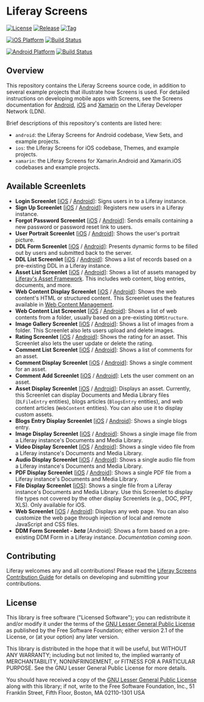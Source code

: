 # Liferay Screens

[![License](http://img.shields.io/badge/license-LGPL_2.1-red.svg?style=flat-square)](http://opensource.org/licenses/LGPL-2.1) [![Release](http://img.shields.io/badge/release-3.1.0-orange.svg?style=flat-square)](https://github.com/liferay/liferay-screens/releases/) [![Tag](http://img.shields.io/github/tag/liferay/liferay-screens.svg?style=flat-square)](https://github.com/liferay/liferay-screens/tags/)

[![iOS Platform](http://img.shields.io/badge/platform-iOS_9+-blue.svg?style=flat-square)](https://github.com/liferay/liferay-screens/tree/master/ios) [![Build Status](http://img.shields.io/travis/liferay/liferay-screens.svg?style=flat-square)](https://travis-ci.org/liferay/liferay-screens/)

[![Android Platform](http://img.shields.io/badge/platform-Android_4.0-green.svg?style=flat-square)](https://github.com/liferay/liferay-screens/tree/master/android) [![Build Status](http://img.shields.io/travis/liferay/liferay-screens.svg?style=flat-square)](https://travis-ci.org/liferay/liferay-screens/)

## Overview

This repository contains the Liferay Screens source code, in addition to several example projects that illustrate how Screens is used. For detailed instructions on developing mobile apps with Screens, see the Screens documentation for [Android](https://dev.liferay.com/develop/tutorials/-/knowledge_base/7-0/android-apps-with-liferay-screens), [iOS](https://dev.liferay.com/develop/tutorials/-/knowledge_base/7-0/ios-apps-with-liferay-screens) and [Xamarin](https://dev.liferay.com/develop/tutorials/-/knowledge_base/7-0/using-xamarin-with-liferay-screens) on the Liferay Developer Network (LDN). 

Brief descriptions of this repository's contents are listed here:

- `android`: the Liferay Screens for Android codebase, View Sets, and example projects.
- `ios`: the Liferay Screens for iOS codebase, Themes, and example projects.
- `xamarin`: the Liferay Screens for Xamarin.Android and Xamarin.iOS codebases and example projects. 

## Available Screenlets

* **Login Screenlet** [[iOS](https://dev.liferay.com/develop/reference/-/knowledge_base/7-1/loginscreenlet-for-ios) / [Android](https://dev.liferay.com/develop/reference/-/knowledge_base/7-1/loginscreenlet-for-android)]: Signs users in to a Liferay instance.
* **Sign Up Screenlet** [[iOS](https://dev.liferay.com/develop/reference/-/knowledge_base/7-1/signupscreenlet-for-ios) / [Android](https://dev.liferay.com/develop/reference/-/knowledge_base/7-1/signupscreenlet-for-android)]: Registers new users in a Liferay instance.
* **Forgot Password Screenlet** [[iOS](https://dev.liferay.com/develop/reference/-/knowledge_base/7-1/forgotpasswordscreenlet-for-ios) / [Android](https://dev.liferay.com/develop/reference/-/knowledge_base/7-1/forgotpasswordscreenlet-for-android)]: Sends emails containing a new password or password reset link to users.
* **User Portrait Screenlet** [[iOS](https://dev.liferay.com/develop/reference/-/knowledge_base/7-1/userportraitscreenlet-for-ios) / [Android](https://dev.liferay.com/develop/reference/-/knowledge_base/7-1/userportraitscreenlet-for-android)]: Shows the user's portrait picture.
* **DDL Form Screenlet** [[iOS](https://dev.liferay.com/develop/reference/-/knowledge_base/7-1/ddlformscreenlet-for-ios) / [Android](https://dev.liferay.com/develop/reference/-/knowledge_base/7-1/ddlformscreenlet-for-android)]: Presents dynamic forms to be filled out by users and submitted back to the server.
* **DDL List Screenlet** [[iOS](https://dev.liferay.com/develop/reference/-/knowledge_base/7-1/ddllistscreenlet-for-ios) / [Android](https://dev.liferay.com/develop/reference/-/knowledge_base/7-1/ddllistscreenlet-for-android)]: Shows a list of records based on a pre-existing DDL in a Liferay instance.
* **Asset List Screenlet** [[iOS](https://dev.liferay.com/develop/reference/-/knowledge_base/7-1/assetlistscreenlet-for-ios) / [Android](https://dev.liferay.com/develop/reference/-/knowledge_base/7-1/assetlistscreenlet-for-android)]: Shows a list of assets managed by [Liferay's Asset Framework](https://dev.liferay.com/develop/tutorials/-/knowledge_base/7-1/asset-framework). This includes web content, blog entries, documents, and more.
* **Web Content Display Screenlet** [[iOS](https://dev.liferay.com/develop/reference/-/knowledge_base/7-1/webcontentdisplayscreenlet-for-ios) / [Android](https://dev.liferay.com/develop/reference/-/knowledge_base/7-1/webcontentdisplayscreenlet-for-android)]: Shows the web content's HTML or structured content. This Screenlet uses the features available in [Web Content Management](/discover/portal/-/knowledge_base/7-0/creating-web-content).
* **Web Content List Screenlet** [[iOS](https://dev.liferay.com/develop/reference/-/knowledge_base/7-1/web-content-list-screenlet-for-ios) / [Android](https://dev.liferay.com/develop/reference/-/knowledge_base/7-1/web-content-list-screenlet-for-android)]: Shows a list of web contents from a folder, usually based on a pre-existing `DDMStructure`.
* **Image Gallery Screenlet** [[iOS](https://dev.liferay.com/develop/reference/-/knowledge_base/7-1/image-gallery-screenlet-for-ios) / [Android](https://dev.liferay.com/develop/reference/-/knowledge_base/7-1/image-gallery-screenlet-for-android)]: Shows a list of images from a folder. This Screenlet also lets users upload and delete images.
* **Rating Screenlet** [[iOS](https://dev.liferay.com/develop/reference/-/knowledge_base/7-1/rating-screenlet-for-ios) / [Android](https://dev.liferay.com/develop/reference/-/knowledge_base/7-1/rating-screenlet-for-android)]: Shows the rating for an asset. This Screenlet also lets the user update or delete the rating.
* **Comment List Screenlet** [[iOS](https://dev.liferay.com/develop/reference/-/knowledge_base/7-1/comment-list-screenlet-for-ios) / [Android](https://dev.liferay.com/develop/reference/-/knowledge_base/7-1/comment-list-screenlet-for-android)]: Shows a list of comments for an asset.
* **Comment Display Screenlet** [[iOS](https://dev.liferay.com/develop/reference/-/knowledge_base/7-1/comment-display-screenlet-for-ios) / [Android](https://dev.liferay.com/develop/reference/-/knowledge_base/7-1/comment-display-screenlet-for-android)]: Shows a single comment for an asset.
* **Comment Add Screenlet** [[iOS](https://dev.liferay.com/develop/reference/-/knowledge_base/7-1/comment-add-screenlet-for-ios) / [Android](https://dev.liferay.com/develop/reference/-/knowledge_base/7-1/comment-add-screenlet-for-android)]: Lets the user comment on an asset.
* **Asset Display Screenlet** [[iOS](https://dev.liferay.com/develop/reference/-/knowledge_base/7-1/asset-display-screenlet-for-ios) / [Android](https://dev.liferay.com/develop/reference/-/knowledge_base/7-1/asset-display-screenlet-for-android)]: Displays an asset. Currently, this Screenlet can display Documents and Media Library files (`DLFileEntry` entities), blogs articles (`BlogsEntry`  entities), and web content articles (`WebContent` entities). You can also use it to display custom assets.
* **Blogs Entry Display Screenlet** [[iOS](https://dev.liferay.com/develop/reference/-/knowledge_base/7-1/blogs-entry-display-screenlet-for-ios) / [Android](https://dev.liferay.com/develop/reference/-/knowledge_base/7-1/blogs-entry-display-screenlet-for-android)]: Shows a single blogs entry.
* **Image Display Screenlet** [[iOS](https://dev.liferay.com/develop/reference/-/knowledge_base/7-1/image-display-screenlet-for-ios) / [Android](https://dev.liferay.com/develop/reference/-/knowledge_base/7-1/image-display-screenlet-for-android)]: Shows a single image file from a Liferay instance's Documents and Media Library.
* **Video Display Screenlet** [[iOS](https://dev.liferay.com/develop/reference/-/knowledge_base/7-1/video-display-screenlet-for-ios) / [Android](https://dev.liferay.com/develop/reference/-/knowledge_base/7-1/video-display-screenlet-for-android)]: Shows a single video file from a Liferay instance's Documents and Media Library.
* **Audio Display Screenlet** [[iOS](https://dev.liferay.com/develop/reference/-/knowledge_base/7-1/audio-display-screenlet-for-ios) / [Android](https://dev.liferay.com/develop/reference/-/knowledge_base/7-1/audio-display-screenlet-for-android)]: Shows a single audio file from a Liferay instance's Documents and Media Library.
* **PDF Display Screenlet** [[iOS](https://dev.liferay.com/develop/reference/-/knowledge_base/7-1/pdf-display-screenlet-for-ios) / [Android](https://dev.liferay.com/develop/reference/-/knowledge_base/7-1/pdf-display-screenlet-for-android)]: Shows a single PDF file from a Liferay instance's Documents and Media Library.
* **File Display Screenlet** [[iOS](https://dev.liferay.com/develop/reference/-/knowledge_base/7-1/file-display-screenlet-for-ios)]: Shows a single file from a Liferay instance's Documents and Media Library. Use this Screenlet to display file types not covered by the other display Screenlets (e.g., DOC, PPT, XLS). Only available for iOS.
* **Web Screenlet** [[iOS](https://dev.liferay.com/develop/reference/-/knowledge_base/7-1/web-screenlet-for-ios) / [Android](https://dev.liferay.com/develop/reference/-/knowledge_base/7-1/web-screenlet-for-android)]: Displays any web page. You can also customize the web page through injection of local and remote JavaScript and CSS files.
* **DDM Form Screenlet - *beta*** [Android]: Shows a form based on a pre-existing DDM Form in a Liferay instance. *Documentation coming soon*.

## Contributing

Liferay welcomes any and all contributions! Please read the [Liferay Screens Contribution Guide](CONTRIBUTING.md) for details on developing and submitting your contributions.

## License

This library is free software ("Licensed Software"); you can redistribute it and/or modify it under the terms of the [GNU Lesser General Public License](http://www.gnu.org/licenses/lgpl-2.1.html) as
published by the Free Software Foundation; either version 2.1 of the License, or (at your option) any later version.

This library is distributed in the hope that it will be useful, but WITHOUT ANY WARRANTY; including but not limited to, the implied warranty of MERCHANTABILITY, NONINFRINGEMENT, or FITNESS FOR A PARTICULAR PURPOSE. See the GNU Lesser General Public License for more details.

You should have received a copy of the [GNU Lesser General Public
License](http://www.gnu.org/licenses/lgpl-2.1.html) along with this library; if not, write to the Free Software Foundation, Inc., 51 Franklin Street, Fifth
Floor, Boston, MA 02110-1301 USA
